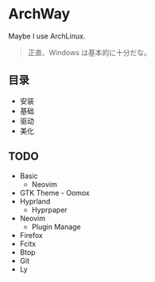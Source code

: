 # ArchWay

Maybe I use ArchLinux.

> 正直、Windows は基本的に十分だな。

## 目录

- 安装
- 基础
- 驱动
- 美化

## TODO

- Basic
    - Neovim
- GTK Theme - Oomox
- Hyprland
    - Hyprpaper
- Neovim
    - Plugin Manage
- Firefox
- Fcitx
- Btop
- Git
- Ly
